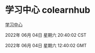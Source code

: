 # 学习中心 colearnhub
[学习中心](http://:56308/colearnhub/)

2022年 06月 04日 星期六 20:40:02 CST

2022年 06月 04日 星期六 12:40:02 GMT
